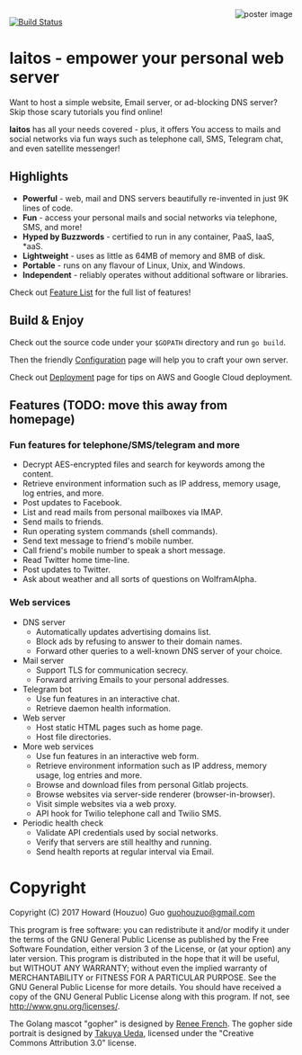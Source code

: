 <img src="https://raw.githubusercontent.com/HouzuoGuo/laitos/master/cosmetic/poster.png" alt="poster image" align="right" />

[![Build Status](https://travis-ci.org/HouzuoGuo/laitos.svg?branch=master)](https://travis-ci.org/HouzuoGuo/laitos)

# laitos - empower your personal web server
Want to host a simple website, Email server, or ad-blocking DNS server? Skip those scary tutorials you find online!

<strong>laitos</strong> has all your needs covered - plus, it offers You access to mails and social networks via fun ways such as telephone call, SMS, Telegram chat, and even satellite messenger!

## Highlights

- <strong>Powerful</strong> - web, mail and DNS servers beautifully re-invented in just 9K lines of code.
- <strong>Fun</strong> - access your personal mails and social networks via telephone, SMS, and more!
- <strong>Hyped by Buzzwords</strong> - certified to run in any container, PaaS, IaaS, *aaS.
- <strong>Lightweight</strong> - uses as little as 64MB of memory and 8MB of disk.
- <strong>Portable</strong> - runs on any flavour of Linux, Unix, and Windows.
- <strong>Independent</strong> - reliably operates without additional software or libraries.

Check out [Feature List](https://github.com/HouzuoGuo/laitos/wiki/Feature-List) for the full list of features!

## Build & Enjoy
Check out the source code under your `$GOPATH` directory and run `go build`.

Then the friendly [Configuration](https://github.com/HouzuoGuo/laitos/wiki/Configuration) page will help you to craft your own server.

Check out [Deployment](https://github.com/HouzuoGuo/laitos/wiki/Deployment) page for tips on AWS and Google Cloud deployment.

## Features (TODO: move this away from homepage)

### Fun features for telephone/SMS/telegram and more
- Decrypt AES-encrypted files and search for keywords among the content.
- Retrieve environment information such as IP address, memory usage, log entries, and more.
- Post updates to Facebook.
- List and read mails from personal mailboxes via IMAP.
- Send mails to friends.
- Run operating system commands (shell commands).
- Send text message to friend's mobile number.
- Call friend's mobile number to speak a short message.
- Read Twitter home time-line.
- Post updates to Twitter.
- Ask about weather and all sorts of questions on WolframAlpha.

### Web services
- DNS server
  * Automatically updates advertising domains list.
  * Block ads by refusing to answer to their domain names.
  * Forward other queries to a well-known DNS server of your choice.
- Mail server
  * Support TLS for communication secrecy.
  * Forward arriving Emails to your personal addresses.
- Telegram bot
  * Use fun features in an interactive chat.
  * Retrieve daemon health information.
- Web server
  * Host static HTML pages such as home page.
  * Host file directories.
- More web services
  * Use fun features in an interactive web form.
  * Retrieve environment information such as IP address, memory usage, log entries and more.
  * Browse and download files from personal Gitlab projects.
  * Browse websites via server-side renderer (browser-in-browser).
  * Visit simple websites via a web proxy.
  * API hook for Twilio telephone call and Twilio SMS.
- Periodic health check
  * Validate API credentials used by social networks.
  * Verify that servers are still healthy and running.
  * Send health reports at regular interval via Email.

Copyright
====================
Copyright (C) 2017 Howard (Houzuo) Guo <guohouzuo@gmail.com>

This program is free software:
you can redistribute it and/or modify it under the terms of the GNU General Public License as published by the Free Software Foundation,
either version 3 of the License, or (at your option) any later version.
This program is distributed in the hope that it will be useful,
but WITHOUT ANY WARRANTY; without even the implied warranty of MERCHANTABILITY or FITNESS FOR A PARTICULAR PURPOSE.
See the GNU General Public License for more details.
You should have received a copy of the GNU General Public License along with this program.
If not, see <http://www.gnu.org/licenses/>.

The Golang mascot "gopher" is designed by [Renee French](http://reneefrench.blogspot.com). The gopher side portrait is designed by [Takuya Ueda](https://twitter.com/tenntenn), licensed under the "Creative Commons Attribution 3.0" license.
